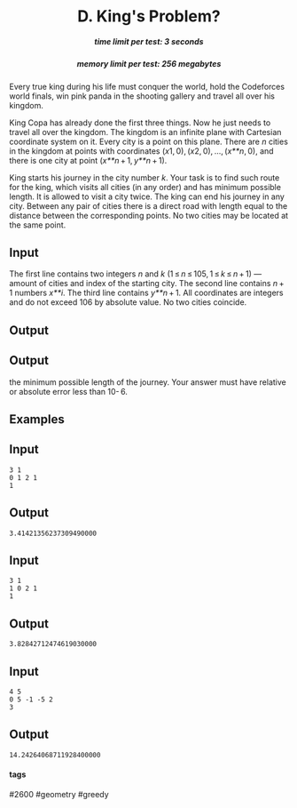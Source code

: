 <h1 style='text-align: center;'> D. King's Problem?</h1>

<h5 style='text-align: center;'>time limit per test: 3 seconds</h5>
<h5 style='text-align: center;'>memory limit per test: 256 megabytes</h5>

Every true king during his life must conquer the world, hold the Codeforces world finals, win pink panda in the shooting gallery and travel all over his kingdom.

King Copa has already done the first three things. Now he just needs to travel all over the kingdom. The kingdom is an infinite plane with Cartesian coordinate system on it. Every city is a point on this plane. There are *n* cities in the kingdom at points with coordinates (*x*1, 0), (*x*2, 0), ..., (*x**n*, 0), and there is one city at point (*x**n* + 1, *y**n* + 1). 

King starts his journey in the city number *k*. Your task is to find such route for the king, which visits all cities (in any order) and has minimum possible length. It is allowed to visit a city twice. The king can end his journey in any city. Between any pair of cities there is a direct road with length equal to the distance between the corresponding points. No two cities may be located at the same point.

## Input

The first line contains two integers *n* and *k* (1 ≤ *n* ≤ 105, 1 ≤ *k* ≤ *n* + 1) — amount of cities and index of the starting city. The second line contains *n* + 1 numbers *x**i*. The third line contains *y**n* + 1. All coordinates are integers and do not exceed 106 by absolute value. No two cities coincide.

## Output

## Output

 the minimum possible length of the journey. Your answer must have relative or absolute error less than 10- 6.

## Examples

## Input


```
3 1  
0 1 2 1  
1  

```
## Output


```
3.41421356237309490000
```
## Input


```
3 1  
1 0 2 1  
1  

```
## Output


```
3.82842712474619030000
```
## Input


```
4 5  
0 5 -1 -5 2  
3  

```
## Output


```
14.24264068711928400000
```


#### tags 

#2600 #geometry #greedy 